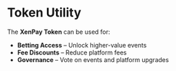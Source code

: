 # Token Utility

The **XenPay Token** can be used for:

- **Betting Access** – Unlock higher-value events  
- **Fee Discounts** – Reduce platform fees  
- **Governance** – Vote on events and platform upgrades
